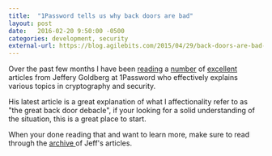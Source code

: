 ```yaml
---
title:  "1Password tells us why back doors are bad"
layout: post
date:   2016-02-20 9:50:00 -0500
categories: development, security 
external-url: https://blog.agilebits.com/2015/04/29/back-doors-are-bad-for-security-architecture/
---
```


Over the past few months I have been [reading][reading] a [number][number] of [excellent][excellent] articles from Jeffery Goldberg at 1Password who effectively explains various topics in cryptography and security. 

His latest article is a great explanation of what I affectionality refer to as "the great back door debacle", if your looking for a solid understanding of the situation, this is a great place to start. 

When your done reading that and want to learn more, make sure to read through the [archive ][archive] of Jeff's articles. 

[reading]: [https://support.1password.com/authentication-vs-encryption/]
[number]: [https://blog.agilebits.com/2016/01/21/when-back-doors-go-bad-mind-your-ps-and-qs/]
[excellent]: [https://blog.agilebits.com/2015/03/30/bcrypt-is-great-but-is-password-cracking-infeasible/]
[archive]: [https://blog.agilebits.com/author/jeff/]